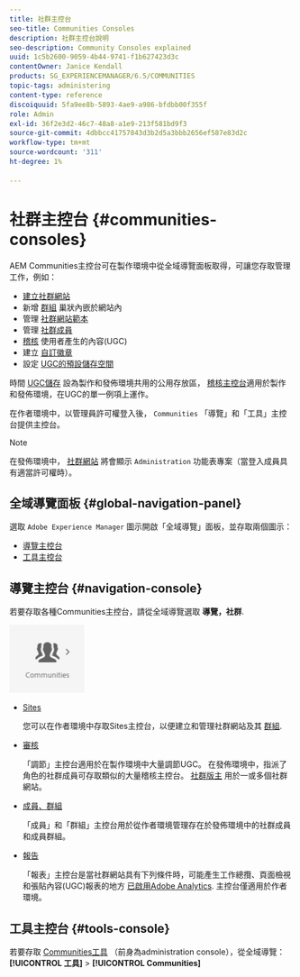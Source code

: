 ```yaml
---
title: 社群主控台
seo-title: Communities Consoles
description: 社群主控台說明
seo-description: Community Consoles explained
uuid: 1c5b2600-9059-4b44-9741-f1b627423d3c
contentOwner: Janice Kendall
products: SG_EXPERIENCEMANAGER/6.5/COMMUNITIES
topic-tags: administering
content-type: reference
discoiquuid: 5fa9ee8b-5893-4ae9-a986-bfdbb00f355f
role: Admin
exl-id: 36f2e3d2-46c7-48a8-a1e9-213f581bd9f3
source-git-commit: 4dbbcc41757843d3b2d5a3bbb2656ef587e83d2c
workflow-type: tm+mt
source-wordcount: '311'
ht-degree: 1%

---
```


# 社群主控台 {#communities-consoles}

AEM Communities主控台可在製作環境中從全域導覽面板取得，可讓您存取管理工作，例如：

* [建立社群網站](sites-console.md)
* 新增 [群組](groups.md) 巢狀內嵌於網站內
* 管理 [社群網站範本](sites.md)
* 管理 [社群成員](members.md)
* [稽核](moderate-ugc.md) 使用者產生的內容(UGC)
* 建立 [自訂徽章](badges.md)
* 設定 [UGC的預設儲存空間](srp-config.md)

時間 [UGC儲存](working-with-srp.md) 設為製作和發佈環境共用的公用存放區， [稽核主控台](moderation.md)適用於製作和發佈環境，在UGC的單一例項上運作。

在作者環境中，以管理員許可權登入後， `Communities` 「導覽」和「工具」主控台提供主控台。

>[!NOTE]
>
>在發佈環境中， [社群網站](sites-console.md) 將會顯示 `Administration` 功能表專案（當登入成員具有適當許可權時）。

## 全域導覽面板 {#global-navigation-panel}

選取 `Adobe Experience Manager` 圖示開啟「全域導覽」面板，並存取兩個圖示：

* [導覽主控台](#navigation-console)
* [工具主控台](tools.md)

## 導覽主控台 {#navigation-console}

若要存取各種Communities主控台，請從全域導覽選取 **導覽，社群**.

![社群](assets/communities.png)

* [Sites](sites-console.md)

   您可以在作者環境中存取Sites主控台，以便建立和管理社群網站及其 [群組](groups.md).

* [審核](moderation.md)

   「調節」主控台適用於在製作環境中大量調節UGC。 在發佈環境中，指派了角色的社群成員可存取類似的大量稽核主控台。 [社群版主](users.md#publishenvironmentusersandgroups) 用於一或多個社群網站。

* [成員、群組](members.md)

   「成員」和「群組」主控台用於從作者環境管理存在於發佈環境中的社群成員和成員群組。

* [報告](reports.md)

   「報表」主控台是當社群網站具有下列條件時，可能產生工作總攬、頁面檢視和張貼內容(UGC)報表的地方 [已啟用Adobe Analytics](sites-console.md#analytics). 主控台僅適用於作者環境。

## 工具主控台 {#tools-console}

若要存取 [Communities工具](tools.md) （前身為administration console），從全域導覽： **[!UICONTROL 工具]** > **[!UICONTROL Communities]**
